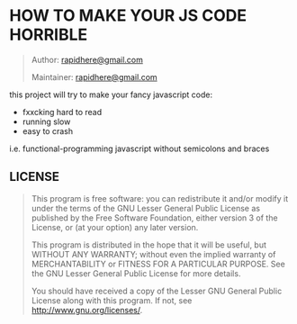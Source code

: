 HOW TO MAKE YOUR JS CODE HORRIBLE
===

> Author: rapidhere@gmail.com
>
> Maintainer: rapidhere@gmail.com
>

this project will try to make your fancy javascript code:

* fxxcking hard to read
* running slow
* easy to crash

i.e. functional-programming javascript without semicolons and braces

LICENSE
---

> This program is free software: you can redistribute it and/or modify it under the terms of the GNU Lesser General Public License as published by the Free Software Foundation, either version 3 of the License, or (at your option) any later version.
>
> This program is distributed in the hope that it will be useful, but WITHOUT ANY WARRANTY; without even the implied warranty of MERCHANTABILITY or FITNESS FOR A PARTICULAR PURPOSE. See the GNU Lesser General Public License for more details.
>
> You should have received a copy of the Lesser GNU General Public License along with this program. If not, see http://www.gnu.org/licenses/.
